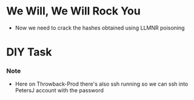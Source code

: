# We Will, We Will Rock You

- Now we need to crack the hashes obtained using LLMNR poisoning

# DIY Task

### Note
- Here on Throwback-Prod there's also ssh running so we can ssh into PetersJ account with the password